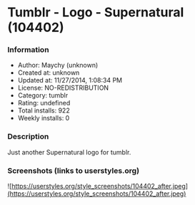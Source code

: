 # Tumblr - Logo - Supernatural (104402)

### Information
- Author: Maychy (unknown)
- Created at: unknown
- Updated at: 11/27/2014, 1:08:34 PM
- License: NO-REDISTRIBUTION
- Category: tumblr
- Rating: undefined
- Total installs: 922
- Weekly installs: 0


### Description
Just another Supernatural logo for tumblr.


### Screenshots (links to userstyles.org)
![https://userstyles.org/style_screenshots/104402_after.jpeg](https://userstyles.org/style_screenshots/104402_after.jpeg)


